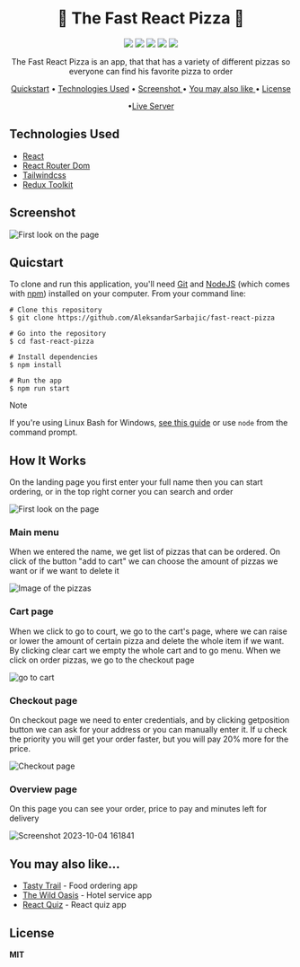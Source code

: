 <h1 align="center">🍕 The Fast React Pizza 🍕 </h1> 
 
<div align="center">
<img src="https://img.shields.io/npm/v/npm.svg?logo=npm"/>
<img src="https://img.shields.io/badge/react-v18.2.0-blue?logo=react"/>
<img src="https://img.shields.io/badge/reactrouterdom-v6.14.2-red?logo=reactrouter"/>
<img src="https://img.shields.io/badge/tailwindcss-v3.3.3-blue?logo=tailwindcss"/>
<img src="https://img.shields.io/badge/reduxtoolkit-v1.9.5-purple?logo=redux"/>
</div>  

<p align="center">The Fast React Pizza is an app, that that has a variety of different pizzas so everyone can find his favorite pizza to order</p>

<div align="center">
  
<a href="#quicstart" >Quickstart</a> • <a href="#technologies-used" align="center">Technologies Used</a> •  <a href="#screenshot" align="center"> Screenshot </a> • <a href="#you-may-also-like" align="center"> You may also like  </a> •  <a href="#license" align="center"> License  </a> 

•<a href="https://fast-react-pizza-aleksandar.netlify.app/" align="Center">Live Server</a>

</div>

## Technologies Used

  - [React](https://react.dev/)
  - [React Router Dom](https://reactrouter.com/en/main)
  - [Tailwindcss](https://tailwindcss.com/) 
  - [Redux Toolkit](https://redux-toolkit.js.org/) 

## Screenshot

![First look on the page](https://github.com/AleksandarSarbajic/fast-react-pizza/assets/114814838/d702c58c-2dd3-4e6f-809f-a9609b0bac6f)


## Quicstart

To clone and run this application, you'll need [Git](https://git-scm.com/) and [NodeJS](https://nodejs.org/en) (which comes with [npm](https://www.npmjs.com/)) installed on your computer. From your command line:

```
# Clone this repository 
$ git clone https://github.com/AleksandarSarbajic/fast-react-pizza

# Go into the repository
$ cd fast-react-pizza

# Install dependencies
$ npm install

# Run the app
$ npm run start
```

> [!NOTE]  
> If you're using Linux Bash for Windows, [see this guide](https://www.howtogeek.com/261575/how-to-run-graphical-linux-desktop-applications-from-windows-10s-bash-shell/) or use `node` from the command prompt.


## How It Works

On the landing page you first enter your full name then you can start ordering, or in the top right corner you can search and order

![First look on the page](https://github.com/AleksandarSarbajic/fast-react-pizza/assets/114814838/d702c58c-2dd3-4e6f-809f-a9609b0bac6f)

### Main menu

When we entered the name, we get list of pizzas that can be ordered.
On click of the button "add to cart" we can choose the amount of pizzas we want or if we want to delete it

![Image of the pizzas](https://github.com/AleksandarSarbajic/fast-react-pizza/assets/114814838/82723173-aa94-4c2e-b8d5-45cb128831b2)

### Cart page

When we click to go to court, we go to the cart's page, where we can raise or lower the amount of certain pizza and delete the whole item if we want.
By clicking clear cart we empty the whole cart and to go menu.
When we click on order pizzas, we go to the checkout page

![go to cart](https://github.com/AleksandarSarbajic/fast-react-pizza/assets/114814838/b451d671-176d-467c-8eb6-54b257f36671)

### Checkout page

On checkout page we need to enter credentials, and by clicking getposition button we can ask for your address or you can manually enter it.
If u check the priority you will get your order faster, but you will pay 20% more for the price.

![Checkout page](https://github.com/AleksandarSarbajic/fast-react-pizza/assets/114814838/f9c115c9-7d29-44d9-ae9b-bbe15d69138d)

### Overview page

On this page you can see your order, price to pay and minutes left for delivery

![Screenshot 2023-10-04 161841](https://github.com/AleksandarSarbajic/fast-react-pizza/assets/114814838/6942f65b-76fa-4e34-9415-e70a351a424a)



## You may also like...

- [Tasty Trail](https://github.com/AleksandarSarbajic/the-wild-oasis) - Food ordering app
- [The Wild Oasis](https://github.com/AleksandarSarbajic/Tasty-Trail) - Hotel service app
- [React Quiz](https://github.com/AleksandarSarbajic/react-quiz) - React quiz app

## License

**MIT**
